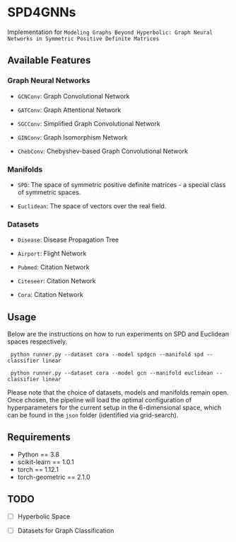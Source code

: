 # SPD4GNNs

Implementation for `Modeling Graphs Beyond Hyperbolic: Graph Neural Networks in Symmetric Positive Definite Matrices`

## Available Features 

### Graph Neural Networks

- `GCNConv`: Graph Convolutional Network 

- `GATConv`: Graph Attentional Network

- `SGCConv`: Simplified Graph Convolutional Network

- `GINConv`: Graph Isomorphism Network

- `ChebConv`: Chebyshev-based Graph Convolutional Network

### Manifolds

- `SPD`: The space of symmetric positive definite matrices - a special class of symmetric spaces.

- `Euclidean`: The space of vectors over the real field.

### Datasets 

- `Disease`: Disease Propagation Tree

- `Airport`: Flight Network

- `Pubmed`: Citation Network

- `Citeseer`: Citation Network

- `Cora`: Citation Network


## Usage

Below are the instructions on how to run experiments on SPD and Euclidean spaces respectively.

`` python runner.py --dataset cora --model spdgcn --manifold spd --classifier linear``

`` python runner.py --dataset cora --model gcn --manifold euclidean --classifier linear``

Please note that the choice of datasets, models and manifolds remain open. Once chosen, the pipeline will load the optimal configuration of hyperparameters for the current setup in the 6-dimensional space, which can be found in the `json` folder (identified via grid-search).

## Requirements
- Python == 3.8
- scikit-learn == 1.0.1 
- torch == 1.12.1
- torch-geometric == 2.1.0

## TODO

- [ ] Hyperbolic Space

- [ ] Datasets for Graph Classification
